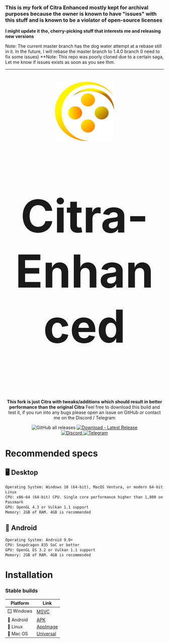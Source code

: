 ### This is my fork of Citra Enhanced mostly kept for archival purposes because the owner is known to have "issues" with this stuff and is known to be a violator of open-source licenses

**I might update it tho, cherry-picking stuff that interests me and releasing new versions** 

Note: The current master branch has the dog water attempt at a rebase still in it. In the future, I will rebase the master branch to 1.4.0 branch (I need to fix some issues)
**Note: This repo was poorly cloned due to a certain saga, Let me know if issues exists as soon as you see thm.

___

<h1 align="center">
  <img src="https://github.com/CitraEnhanced/citra/blob/2fb4b5e4f3f3c7bcb06c1eac97181f845fe72b57/branding/Citra-Enhanced-256.png" alt="citra" width="188"/>
</p>
<p align="center" style="font-size:144px;">
  <strong>Citra-Enhanced</strong>
</h1>

<p align="center">
  <strong>This fork is just Citra with tweaks/additions which should result in better performance than the original Citra</strong>
  </strong>Feel free to download this build and test it, if you run into any bugs please open an issue on GitHub or contact me on the Discord / Telegram</strong>
</p>

<p align="center">
  <img src="https://img.shields.io/github/downloads/CitraEnhanced/citra/total" alt="GitHub all releases"/>
  <a href="https://github.com/kleidis/citra-enhanced/releases/latest">
    <img src="https://img.shields.io/badge/Download-Latest_Release-2ea44f?logo=github&logoColor=white" alt="Download - Latest Release"/>
  </a>
  <br>
  <a href="https://discord.gg/8xjMHWEuf6">
    <img src="https://dcbadge.limes.pink/api/server/8xjMHWEuf6" alt="Discord"/>
  </a>
  <a href="https://t.me/+lTkg6yC6pQAxNzM0">
    <img src="https://patrolavia.github.io/telegram-badge/chat.png" alt="Telegram"/>
  </a>
</p>

# Recommended specs

## 🖥️ Desktop

```
Operating System: Windows 10 (64-bit), MacOS Ventura, or modern 64-bit Linux
CPU: x86-64 (64-bit) CPU. Single core performance higher than 1,800 on Passmark
GPU: OpenGL 4.3 or Vulkan 1.1 support
Memory: 2GB of RAM. 4GB is recommended
```

## 📱 Android

```
Operating System: Android 9.0+
CPU: Snapdragon 835 SoC or better
GPU: OpenGL ES 3.2 or Vulkan 1.1 support
Memory: 2GB of RAM. 4GB is recommended
```

# Installation

### Stable builds

|Platform|Link|
|--------|--------|
| 🪟 Windows|[MSVC](https://github.com/kleidis/citra-enhanced/releases/latest/download/windows-msvc.zip)|
| 📱 Android|[APK](https://github.com/kleidis/citra-enhanced/releases/latest/download/Android-APK.zip)|
| 🐧 Linux|[AppImage](https://github.com/kleidis/citra-enhanced/releases/latest/download/linux-appimage.zip)|
| 🍎 Mac OS|[Universal](https://github.com/kleidis/citra-enhanced/releases/latest/download/macos-universal.zip)|
